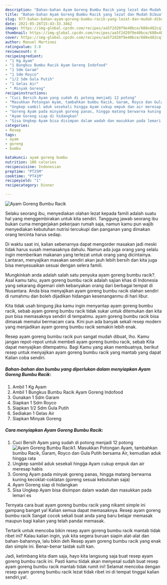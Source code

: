 ```yaml
---
description: "Bahan-bahan Ayam Goreng Bumbu Racik yang lezat dan Mudah Dibuat"
title: "Bahan-bahan Ayam Goreng Bumbu Racik yang lezat dan Mudah Dibuat"
slug: 977-bahan-bahan-ayam-goreng-bumbu-racik-yang-lezat-dan-mudah-dibuat
date: 2021-05-26T15:43:33.346Z
image: https://img-global.cpcdn.com/recipes/aa5f2d20f9e40bce/680x482cq70/ayam-goreng-bumbu-racik-foto-resep-utama.jpg
thumbnail: https://img-global.cpcdn.com/recipes/aa5f2d20f9e40bce/680x482cq70/ayam-goreng-bumbu-racik-foto-resep-utama.jpg
cover: https://img-global.cpcdn.com/recipes/aa5f2d20f9e40bce/680x482cq70/ayam-goreng-bumbu-racik-foto-resep-utama.jpg
author: Manuel Martinez
ratingvalue: 3.8
reviewcount: 8
recipeingredient:
- "1 Kg Ayam"
- "1 Bungkus Bumbu Racik Ayam Goreng Indofood"
- "1 Sdm Garam"
- "1 Sdm Royco"
- "1/2 Sdm Gula Putih"
- "1 Gelas Air"
- " Minyak Goreng"
recipeinstructions:
- "Cuci Bersih Ayam yang sudah di potong menjadi 12 potong"
- "Masukkan Potongan Ayam, tambahkan bumbu Racik, Garam, Royco dan Gula Putih bersama Air, kemudian aduk hingga rata"
- "Ungkep sambil aduk sesekali hingga Ayam cukup empuk dan air meresap habis"
- "Goreng Ayam pada minyak goreng panas, hingga matang berwarna kuning kecoklat-coklatan (goreng sesuai kebutuhan saja)"
- "Ayam Goreng siap di hidangkan"
- "Sisa Ungkep Ayam bisa disimpan dalam wadah dan masukkan pada lemari es"
categories:
- Resep
tags:
- ayam
- goreng
- bumbu

katakunci: ayam goreng bumbu 
nutrition: 180 calories
recipecuisine: Indonesian
preptime: "PT25M"
cooktime: "PT41M"
recipeyield: "1"
recipecategory: Dinner

---
```



![Ayam Goreng Bumbu Racik](https://img-global.cpcdn.com/recipes/aa5f2d20f9e40bce/680x482cq70/ayam-goreng-bumbu-racik-foto-resep-utama.jpg)

Selaku seorang ibu, menyediakan olahan lezat kepada famili adalah suatu hal yang menggembirakan untuk kita sendiri. Tanggung jawab seorang ibu bukan cuma mengerjakan pekerjaan rumah saja, namun kamu pun wajib menyediakan kebutuhan nutrisi tercukupi dan panganan yang dimakan orang tercinta harus sedap.

Di waktu  saat ini, kalian sebenarnya dapat mengorder masakan jadi meski tidak harus susah memasaknya dahulu. Namun ada juga orang yang selalu ingin memberikan makanan yang terlezat untuk orang yang dicintainya. Lantaran, menyajikan masakan sendiri akan jauh lebih bersih dan kita juga bisa menyesuaikan sesuai dengan selera famili. 



Mungkinkah anda adalah salah satu penyuka ayam goreng bumbu racik?. Asal kamu tahu, ayam goreng bumbu racik adalah sajian khas di Indonesia yang sekarang digemari oleh kebanyakan orang dari berbagai tempat di Nusantara. Anda bisa menyajikan ayam goreng bumbu racik olahan sendiri di rumahmu dan boleh dijadikan hidangan kesenanganmu di hari libur.

Kita tidak usah bingung jika kamu ingin menyantap ayam goreng bumbu racik, sebab ayam goreng bumbu racik tidak sukar untuk ditemukan dan kita pun bisa memasaknya sendiri di tempatmu. ayam goreng bumbu racik bisa dimasak memalui bermacam cara. Kini pun ada banyak sekali resep modern yang menjadikan ayam goreng bumbu racik semakin lebih enak.

Resep ayam goreng bumbu racik pun sangat mudah dibuat, lho. Kamu jangan repot-repot untuk membeli ayam goreng bumbu racik, sebab Kita dapat menyajikan ditempatmu. Bagi Kamu yang akan membuatnya, berikut resep untuk menyajikan ayam goreng bumbu racik yang mantab yang dapat Kalian coba sendiri.

<!--inarticleads1-->

##### Bahan-bahan dan bumbu yang diperlukan dalam menyiapkan Ayam Goreng Bumbu Racik:

1. Ambil 1 Kg Ayam
1. Ambil 1 Bungkus Bumbu Racik Ayam Goreng Indofood
1. Gunakan 1 Sdm Garam
1. Siapkan 1 Sdm Royco
1. Siapkan 1/2 Sdm Gula Putih
1. Sediakan 1 Gelas Air
1. Siapkan  Minyak Goreng




<!--inarticleads2-->

##### Cara menyiapkan Ayam Goreng Bumbu Racik:

1. Cuci Bersih Ayam yang sudah di potong menjadi 12 potong
<img src="https://img-global.cpcdn.com/steps/39d248d2ea9f420e/160x128cq70/ayam-goreng-bumbu-racik-langkah-memasak-1-foto.jpg" alt="Ayam Goreng Bumbu Racik">1. Masukkan Potongan Ayam, tambahkan bumbu Racik, Garam, Royco dan Gula Putih bersama Air, kemudian aduk hingga rata
1. Ungkep sambil aduk sesekali hingga Ayam cukup empuk dan air meresap habis
1. Goreng Ayam pada minyak goreng panas, hingga matang berwarna kuning kecoklat-coklatan (goreng sesuai kebutuhan saja)
1. Ayam Goreng siap di hidangkan
1. Sisa Ungkep Ayam bisa disimpan dalam wadah dan masukkan pada lemari es




Ternyata cara buat ayam goreng bumbu racik yang nikamt simple ini gampang banget ya! Kalian semua dapat memasaknya. Resep ayam goreng bumbu racik Sangat cocok sekali buat anda yang baru belajar memasak maupun bagi kalian yang telah pandai memasak.

Tertarik untuk mencoba bikin resep ayam goreng bumbu racik mantab tidak ribet ini? Kalau kalian ingin, yuk kita segera buruan siapin alat-alat dan bahan-bahannya, lalu bikin deh Resep ayam goreng bumbu racik yang enak dan simple ini. Benar-benar taidak sulit kan. 

Jadi, ketimbang kita diam saja, hayo kita langsung saja buat resep ayam goreng bumbu racik ini. Pasti kamu tiidak akan menyesal sudah buat resep ayam goreng bumbu racik mantab tidak rumit ini! Selamat mencoba dengan resep ayam goreng bumbu racik lezat tidak ribet ini di tempat tinggal kalian sendiri,ya!.

